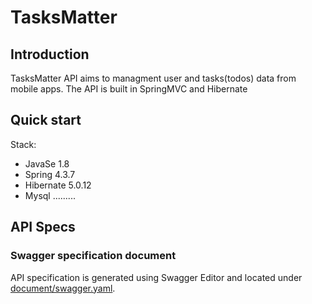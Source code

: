 # TasksMatter
## Introduction
TasksMatter API aims to managment user and tasks(todos) data from mobile apps. 
The API is built in SpringMVC and Hibernate
## Quick start
Stack:
* JavaSe 1.8
* Spring 4.3.7
* Hibernate 5.0.12
* Mysql
.........
## API Specs
### Swagger specification document
API specification is generated using Swagger Editor and located under [document/swagger.yaml](document/swagger.yaml).
